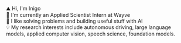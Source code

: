 ⛰️ Hi, I'm Inigo  
🏫 I'm currently an Applied Scientist Intern at Wayve \
🤖 I like solving problems and building useful stuff with AI\
💡 My research interests include autonomous driving, large language models, applied computer vision, speech science, foundation models.
<!--
**inigoval/inigoval** is a ✨ _special_ ✨ repository because its `README.md` (this file) appears on your GitHub profile.

Here are some ideas to get you started:

- 🔭 I’m currently working on ...
- 🌱 I’m currently learning ...
- 👯 I’m looking to collaborate on ...
- 🤔 I’m looking for help with ...
- 💬 Ask me about ...
- 📫 How to reach me: ...
- 😄 Pronouns: ...
- ⚡ Fun fact: ...
-->
